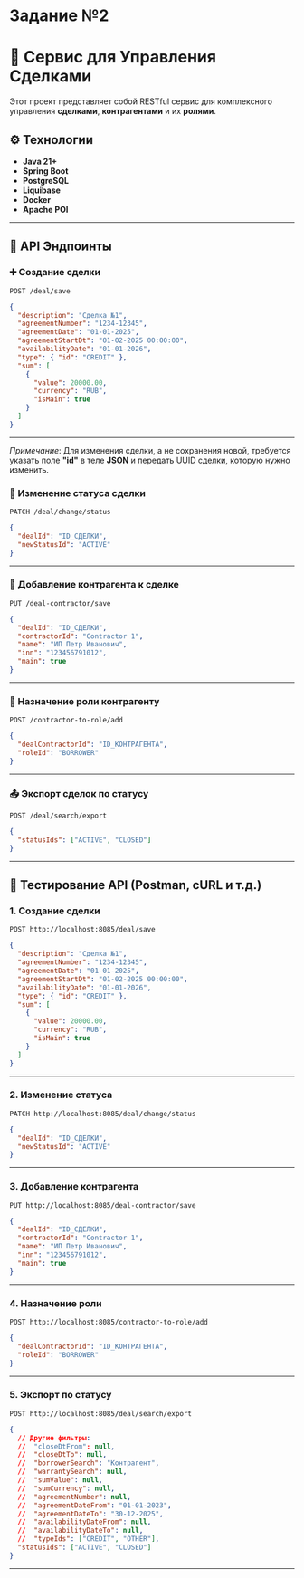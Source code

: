# Задание №2

# 🚀 Сервис для Управления Сделками

Этот проект представляет собой RESTful сервис для комплексного управления **сделками**, **контрагентами** и их **ролями**.  

## ⚙️ Технологии

- **Java 21+**
- **Spring Boot**
- **PostgreSQL**
- **Liquibase**
- **Docker**
- **Apache POI**

---

## 📌 API Эндпоинты

### ➕ Создание сделки

`POST /deal/save`

```json
{
  "description": "Сделка №1",
  "agreementNumber": "1234-12345",
  "agreementDate": "01-01-2025",
  "agreementStartDt": "01-02-2025 00:00:00",
  "availabilityDate": "01-01-2026",
  "type": { "id": "CREDIT" },
  "sum": [
    {
      "value": 20000.00,
      "currency": "RUB",
      "isMain": true
    }
  ]
}
```

---

*Примечание*: Для изменения сделки, а не сохранения новой, требуется указать поле **"id"** в теле **JSON** и передать UUID сделки, которую нужно изменить.

### 🔄 Изменение статуса сделки

`PATCH /deal/change/status`

```json
{
  "dealId": "ID_СДЕЛКИ",
  "newStatusId": "ACTIVE"
}
```

---

### 👥 Добавление контрагента к сделке

`PUT /deal-contractor/save`

```json
{
  "dealId": "ID_СДЕЛКИ",
  "contractorId": "Contractor 1",
  "name": "ИП Петр Иванович",
  "inn": "123456791012",
  "main": true
}
```

---

### 🧩 Назначение роли контрагенту

`POST /contractor-to-role/add`

```json
{
  "dealContractorId": "ID_КОНТРАГЕНТА",
  "roleId": "BORROWER"
}
```

---

### 📤 Экспорт сделок по статусу

`POST /deal/search/export`

```json
{
  "statusIds": ["ACTIVE", "CLOSED"]
}
```

---

## 🧪 Тестирование API (Postman, cURL и т.д.)

### 1. Создание сделки

`POST http://localhost:8085/deal/save`

```json
{
  "description": "Сделка №1",
  "agreementNumber": "1234-12345",
  "agreementDate": "01-01-2025",
  "agreementStartDt": "01-02-2025 00:00:00",
  "availabilityDate": "01-01-2026",
  "type": { "id": "CREDIT" },
  "sum": [
    { 
      "value": 20000.00,
      "currency": "RUB",
      "isMain": true
    }
  ]
}
```

---

### 2. Изменение статуса

`PATCH http://localhost:8085/deal/change/status`

```json
{
  "dealId": "ID_СДЕЛКИ",
  "newStatusId": "ACTIVE"
}
```

---

### 3. Добавление контрагента

`PUT http://localhost:8085/deal-contractor/save`

```json
{
  "dealId": "ID_СДЕЛКИ",
  "contractorId": "Contractor 1",
  "name": "ИП Петр Иванович",
  "inn": "123456791012",
  "main": true
}
```

---

### 4. Назначение роли

`POST http://localhost:8085/contractor-to-role/add`

```json
{
  "dealContractorId": "ID_КОНТРАГЕНТА",
  "roleId": "BORROWER"
}
```

---

### 5. Экспорт по статусу

`POST http://localhost:8085/deal/search/export`

```json
{
  // Другие фильтры:
  //  "closeDtFrom": null,
  //  "closeDtTo": null,
  //  "borrowerSearch": "Контрагент",
  //  "warrantySearch": null,
  //  "sumValue": null,
  //  "sumCurrency": null,
  //  "agreementNumber": null,
  //  "agreementDateFrom": "01-01-2023",
  //  "agreementDateTo": "30-12-2025",
  //  "availabilityDateFrom": null,
  //  "availabilityDateTo": null,
  //  "typeIds": ["CREDIT", "OTHER"],
  "statusIds": ["ACTIVE", "CLOSED"]
}
```

---
